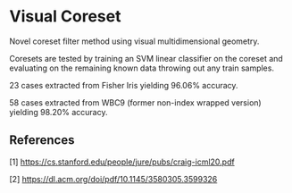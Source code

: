 # Visual Coreset

Novel coreset filter method using visual multidimensional geometry.

Coresets are tested by training an SVM linear classifier on the coreset and evaluating on the remaining known data throwing out any train samples.

23 cases extracted from Fisher Iris yielding 96.06% accuracy.

58 cases extracted from WBC9 (former non-index wrapped version) yielding 98.20% accuracy.

## References

[1] <https://cs.stanford.edu/people/jure/pubs/craig-icml20.pdf>

[2] <https://dl.acm.org/doi/pdf/10.1145/3580305.3599326>
